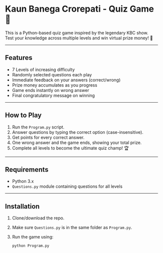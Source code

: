 # Kaun Banega Crorepati - Quiz Game 🎉

This is a Python-based quiz game inspired by the legendary KBC show.  
Test your knowledge across multiple levels and win virtual prize money! 💸

---

## Features

- 7 Levels of increasing difficulty  
- Randomly selected questions each play  
- Immediate feedback on your answers (correct/wrong)  
- Prize money accumulates as you progress  
- Game ends instantly on wrong answer  
- Final congratulatory message on winning  

---

## How to Play

1. Run the `Program.py` script.  
2. Answer questions by typing the correct option (case-insensitive).  
3. Get points for every correct answer.  
4. One wrong answer and the game ends, showing your total prize.  
5. Complete all levels to become the ultimate quiz champ! 🏆  

---

## Requirements

- Python 3.x  
- `Questions.py` module containing questions for all levels  

---

## Installation

1. Clone/download the repo.  
2. Make sure `Questions.py` is in the same folder as `Program.py`.  
3. Run the game using:

   ```bash
   python Program.py
